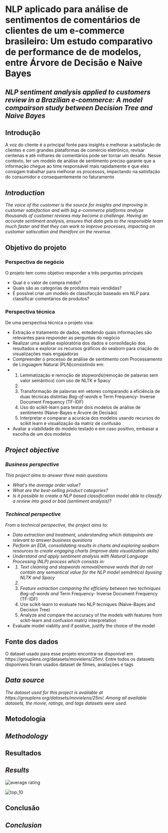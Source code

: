 # NLP aplicado para análise de sentimentos de comentários de clientes de um e-commerce brasileiro: Um estudo comparativo de performance de de modelos, entre Árvore de Decisão e Naive Bayes
## *NLP sentiment analysis applied to customers review in a Brazilian e-commerce:  A model  compairson study between Decision Tree and Naive Bayes*
<h2>Introdução</h2>

<p>A voz do cliente é a principal fonte para insights e melhorar a satisfação de clientes e com grandes plataformas de comércio eletrônico, revisar centenas e até milhares de comentários pode ser tornar um desafio. Nesse contexto, ter um modelo de análise de sentimento preciso garante que a informação chegue ao time responsável mais rapidamente e que eles consigam trabalhar para melhorar os processos, impactando na satisfação do consumidor e consequentemente no faturamento</p>

<i>
    <h2>Introduction</h2>
        <p>The voice of the customer is the source for insights and improving in customer satisfaction and with big e-commerce platforms analyze thousands of customer reviews may become a challenge. Having an accurate sentiment analysis, ensures that data gets to the responsible team much faster and that they can work to improve processes, impacting on customer satiscation and therefore on the revenue.</p>
</i>



<h2>Objetivo do projeto</h2>
<h3>Perspectiva de negócio</h3>
<p>O projeto tem como objetivo responder a três perguntas principais</p>
    <ul>
        <li>Qual é o valor de compra médio?</li>
        <li>Quais são as categorias de produtos mais vendidas?</li>
        <li>É possível criar um modelo de classifacção baseado em NLP para classificar comentários de produtos?</li>
    </ul>
<h3>Perspectiva técnica</h3>
 <p> De uma perspectiva técnica o projeto visa:<p>
    <ul>
        <li>Extração e tratamento de dados, entedendo quais informações são relevantes para responder as perguntas do negócio</li>
        <li>Realizar uma análise exploratória dos dados e consolidação dos resultados e explorar os recursos gráficos do seaborn para criação de visualizações mais engajadoras</li>
        <li>Compreender o processo de análise de sentimento com Processamento de Linguagem Natural (PLN)consistindo em:</li>
            <li>
                <ol>
                    <li>Lemmatização e remoção de stopwords(remoção de palavras sem valor semântico) com uso de NLTK e Spacy<li>
                    <li>Transformação de palavras em vetores comparando a eficiência de duas técnicas distintas <i>Bag-of-words</i> e </i>Term Frequency- Inverse Document Frequency (TF-IDF)</i></li>
                    <li>Uso do scikit-learn  para testar  dois modelos de análise de sentimento (Naive-Bayes e Árvore de Decisão)</li>
                    <li>Interpretar e comparar a acurácia dos modelos usando recursos do scikit learn e visualização da matriz de confusão</li>
                </ol>
            </li>
        <li>Avaliar a viabilidade do modelo testado e em caso positivo, embasar a escolha de um dos modelos</li>
    </ul>

<i>
    <h2>Project objective</h2>
    <h3>Business perspective</h3>
    <p>This project aims to answer three main questions</p>
        <ul>
            <li>What's the average order value?</li>
            <li>What are the best-selling product categories?</li>
            <li>Is it possible to create a NLP based classification model able to classify a review into good or bad (sentiment analysis)?</li>
        </ul>
    <h3>Techincal perspective</h3>
        <p>From a technical perspective, the project aims to:</p>
        <ul>
        <li>Data extraction and treatment, understanding which datapoints are relevant to answer business questions</li>
        <li> Perform an EDA, consolidating results in charts and exploring seaborn resources to create engaging charts (improve data visualization skills) </li>
        <li>Understand and apply sentiment analysis with Natural Language Processing (NLP) process which consists in:</li>
            <li>
                <ol>
                    <li>Text cleaning and stopwords removal(remove words that do not contain any semantical value for the NLP model semântico) byusing NLTK and Spacy<li>
                    <li>Feature extraction comparing the efficieny between two techniques  <i>Bag-of-words</i> and </i>Term Frequency- Inverse Document Frequency (TF-IDF)</i></li>
                    <li>Use scikit-learn to evaluate two NLP tecniques (Naive-Bayes and Decision Tree)</li>
                    <li>Analyze and compare the accuracy of the models with features from sckit-learn and confusion matriz interpretation</li>
                </ol>
            </li>
        <li>Evaluate model viablity and if postive, justify the choice of the model</li>
    </ul>

</i>
<h2>Fonte dos dados</h2>
<p>O dataset usado para esse projeto encontra-se disponível em https://grouplens.org/datasets/movielens/25m/. Entre todos os datasets disponíveis foram usados dataset de filmes, avaliações e tags</p>
<i>
    <h2>Data source</h2>
    <p>The dataset used for this project is available at https://grouplens.org/datasets/movielens/25m/. Among all available datasets, the movie, ratings, and tags datasets were used.</p>
</i>
<h2>Metodologia</h2>
    <p></p>
<i>
    <h2>Methodology</h2>
    <p></p>
</i>
<h2>Resultados</h2>
<i><h2>Results</h2></i>
    <p></p>

</i>   
    <p></p>
</i>

![average rating](images/avg_rating.jpg)


<p></p>

</i>
    <p></p>
</i>

![top_10](images/top_10.jpg)

<h2>Conclusão</h2>
    <p></p> 

<i>
    <h2>Conclusion</h2>
    <p></p>

</i>